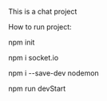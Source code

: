 This is a chat project

How to run project:

npm init

npm i socket.io

npm i --save-dev nodemon

npm run devStart
